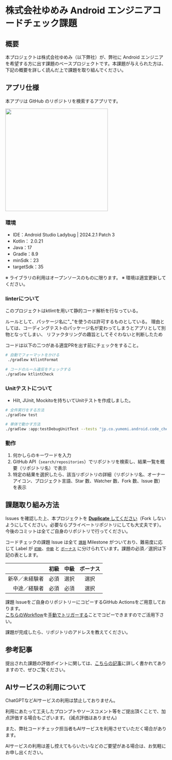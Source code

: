 # 株式会社ゆめみ Android エンジニアコードチェック課題

## 概要

本プロジェクトは株式会社ゆめみ（以下弊社）が、弊社に Android エンジニアを希望する方に出す課題のベースプロジェクトです。本課題が与えられた方は、下記の概要を詳しく読んだ上で課題を取り組んでください。

## アプリ仕様

本アプリは GitHub のリポジトリを検索するアプリです。

<img src="docs/app.gif" width="320">

### 環境

- IDE：Android Studio Ladybug | 2024.2.1 Patch 3
- Kotlin： 2.0.21
- Java：17
- Gradle：8.9
- minSdk：23
- targetSdk：35

※ ライブラリの利用はオープンソースのものに限ります。
※ 環境は適宜更新してください。

### linterについて

このプロジェクトはktlintを用いて静的コード解析を行なっている。

ルールとして、パッケージ名に"_"を使うのは許可するものとしている。
理由としては、コーディングテストのパッケージ名が変わってしまうとアプリとして別物となってしまい、
リファクタリングの趣旨としてそぐわないと判断したため

コードは以下の二つがある適宜PRを出す前にチェックをすること。
```bash
# 自動でフォーマットをかける
 ./gradlew ktlintFormat
 
# コードのルール違反をチェックする
./gradlew ktlintCheck 
```

### Unitテストについて

- Hilt, JUnit, Mockitoを持ちいてUnitテストを作成しました。

```bash
# 全件実行をする方法
./gradlew test

# 単体で動かす方法
./gradlew :app:testDebugUnitTest --tests "jp.co.yumemi.android.code_check.features.github.GitHubServiceRepositoryImplTest"
```


### 動作

1. 何かしらのキーワードを入力
2. GitHub API（`search/repositories`）でリポジトリを検索し、結果一覧を概要（リポジトリ名）で表示
3. 特定の結果を選択したら、該当リポジトリの詳細（リポジトリ名、オーナーアイコン、プロジェクト言語、Star 数、Watcher 数、Fork 数、Issue 数）を表示

## 課題取り組み方法

Issues を確認した上、本プロジェクトを [**Duplicate** してください](https://help.github.com/en/github/creating-cloning-and-archiving-repositories/duplicating-a-repository)（Fork しないようにしてください。必要ならプライベートリポジトリにしても大丈夫です）。今後のコミットは全てご自身のリポジトリで行ってください。

コードチェックの課題 Issue は全て [`課題`](https://github.com/yumemi-inc/android-engineer-codecheck/milestone/1) Milestone がついており、難易度に応じて Label が [`初級`](https://github.com/yumemi-inc/android-engineer-codecheck/issues?q=is%3Aopen+is%3Aissue+label%3A初級+milestone%3A課題)、[`中級`](https://github.com/yumemi-inc/android-engineer-codecheck/issues?q=is%3Aopen+is%3Aissue+label%3A中級+milestone%3A課題+) と [`ボーナス`](https://github.com/yumemi-inc/android-engineer-codecheck/issues?q=is%3Aopen+is%3Aissue+label%3Aボーナス+milestone%3A課題+) に分けられています。課題の必須／選択は下記の表とします。

|   | 初級 | 中級 | ボーナス
|--:|:--:|:--:|:--:|
| 新卒／未経験者 | 必須 | 選択 | 選択 |
| 中途／経験者 | 必須 | 必須 | 選択 |

課題 Issueをご自身のリポジトリーにコピーするGitHub Actionsをご用意しております。  
[こちらのWorkflow](./.github/workflows/copy-issues.yml)を[手動でトリガーする](https://docs.github.com/ja/actions/managing-workflow-runs/manually-running-a-workflow)ことでコピーできますのでご活用下さい。

課題が完成したら、リポジトリのアドレスを教えてください。

## 参考記事

提出された課題の評価ポイントに関しては、[こちらの記事](https://qiita.com/blendthink/items/aa70b8b3106fb4e3555f)に詳しく書かれてありますので、ぜひご覧ください。

## AIサービスの利用について

ChatGPTなどAIサービスの利用は禁止しておりません。

利用にあたって工夫したプロンプトやソースコメント等をご提出頂くことで、加点評価する場合もございます。 (減点評価はありません)

また、弊社コードチェック担当者もAIサービスを利用させていただく場合があります。

AIサービスの利用は差し控えてもらいたいなどのご要望がある場合は、お気軽にお申し出ください。
